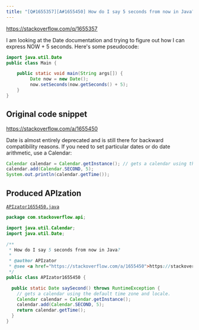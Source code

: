 ```yaml
---
title: "[Q#1655357][A#1655450] How do I say 5 seconds from now in Java?"
---
```


https://stackoverflow.com/q/1655357

I am looking at the Date documentation and trying to figure out how I can express NOW + 5 seconds. Here's some pseudocode:


```java
import java.util.Date
public class Main {

    public static void main(String args[]) {
         Date now = new Date();
         now.setSeconds(now.getSeconds() + 5);
    }
}
```


## Original code snippet

https://stackoverflow.com/a/1655450

Date is almost entirely deprecated and is still there for backward compatibility reasons. If you need to set particular dates or do date arithmetic, use a Calendar:

```java
Calendar calendar = Calendar.getInstance(); // gets a calendar using the default time zone and locale.
calendar.add(Calendar.SECOND, 5);
System.out.println(calendar.getTime());
```

## Produced APIzation

[`APIzator1655450.java`](/data/search/java/APIzator1655450.java)

```java
package com.stackoverflow.api;

import java.util.Calendar;
import java.util.Date;

/**
 * How do I say 5 seconds from now in Java?
 *
 * @author APIzator
 * @see <a href="https://stackoverflow.com/a/1655450">https://stackoverflow.com/a/1655450</a>
 */
public class APIzator1655450 {

  public static Date saySecond() throws RuntimeException {
    // gets a calendar using the default time zone and locale.
    Calendar calendar = Calendar.getInstance();
    calendar.add(Calendar.SECOND, 5);
    return calendar.getTime();
  }
}
```